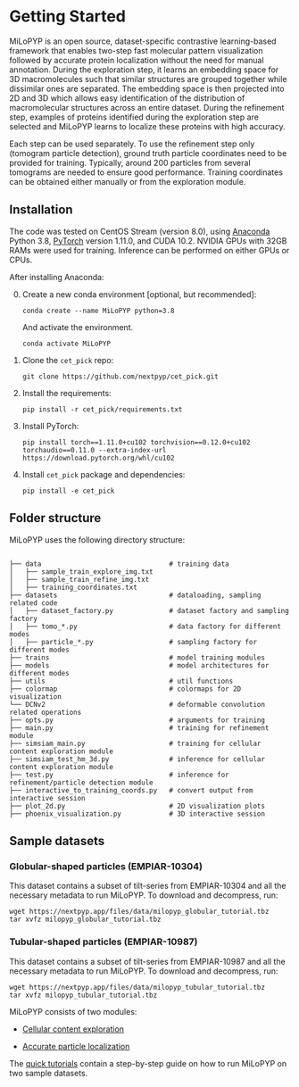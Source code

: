 # Getting Started

MiLoPYP is an open source, dataset-specific contrastive learning-based framework that enables two-step fast molecular pattern visualization followed by accurate protein localization without the need for manual annotation. During the exploration step, it learns an embedding space for 3D macromolecules such that similar structures are grouped together while dissimilar ones are separated. The embedding space is then projected into 2D and 3D which allows easy identification of the distribution of macromolecular structures across an entire dataset. During the refinement step, examples of proteins identified during the exploration step are selected and MiLoPYP learns to localize these proteins with high accuracy.

Each step can be used separately. To use the refinement step only (tomogram particle detection), ground truth particle coordinates need to be provided for training. Typically, around 200 particles from several tomograms are needed to ensure good performance. Training coordinates can be obtained either manually or from the exploration module.

## Installation

The code was tested on CentOS Stream (version 8.0), using [Anaconda](https://www.anaconda.com/download) Python 3.8, [PyTorch]((http://pytorch.org/)) version 1.11.0, and CUDA 10.2. NVIDIA GPUs with 32GB RAMs were used for training. Inference can be performed on either GPUs or CPUs.

After installing Anaconda:

0. Create a new conda environment [optional, but recommended]:

    ```
    conda create --name MiLoPYP python=3.8
    ```

    And activate the environment.

    ```
    conda activate MiLoPYP
    ```

1. Clone the `cet_pick` repo:

    ```
    git clone https://github.com/nextpyp/cet_pick.git
    ```

2. Install the requirements:

    ```
    pip install -r cet_pick/requirements.txt
    ```

3. Install PyTorch:

    ```
    pip install torch==1.11.0+cu102 torchvision==0.12.0+cu102 torchaudio==0.11.0 --extra-index-url https://download.pytorch.org/whl/cu102
    ```

4. Install `cet_pick` package and dependencies:

    ```
    pip install -e cet_pick
    ```

## Folder structure

MiLoPYP uses the following directory structure:

```

├── data                                # training data
│   ├── sample_train_explore_img.txt
│   ├── sample_train_refine_img.txt
│   ├── training_coordinates.txt
├── datasets                            # dataloading, sampling related code
│   ├── dataset_factory.py              # dataset factory and sampling factory
│   ├── tomo_*.py                       # data factory for different modes
│   ├── particle_*.py                   # sampling factory for different modes
├── trains                              # model training modules
├── models                              # model architectures for different modes
├── utils                               # util functions
├── colormap                            # colormaps for 2D visualization
└── DCNv2                               # deformable convolution related operations
├── opts.py                             # arguments for training
├── main.py                             # training for refinement module
├── simsiam_main.py                     # training for cellular content exploration module
├── simsiam_test_hm_3d.py               # inference for cellular content exploration module
├── test.py                             # inference for refinement/particle detection module
├── interactive_to_training_coords.py   # convert output from interactive session
├── plot_2d.py                          # 2D visualization plots
├── phoenix_visualization.py            # 3D interactive session

```

## Sample datasets

### Globular-shaped particles (EMPIAR-10304)

This dataset contains a subset of tilt-series from EMPIAR-10304 and all the necessary metadata to run MiLoPYP. 
To download and decompress, run:
```
wget https://nextpyp.app/files/data/milopyp_globular_tutorial.tbz
tar xvfz milopyp_globular_tutorial.tbz
```

### Tubular-shaped particles (EMPIAR-10987)
This dataset contains a subset of tilt-series from EMPIAR-10987 and all the necessary metadata to run MiLoPYP. 
To download and decompress, run:
```
wget https://nextpyp.app/files/data/milopyp_tubular_tutorial.tbz
tar xvfz milopyp_tubular_tutorial.tbz
```

MiLoPYP consists of two modules:

- [Cellular content exploration](explore.md)

- [Accurate particle localization](refine.md)

The [quick tutorials](quick_tutorial.md) contain a step-by-step guide on how to run MiLoPYP on two sample datasets.

<!-- For full documentation visit [mkdocs.org](https://www.mkdocs.org). -->

<!-- ## Commands

* `mkdocs new [dir-name]` - Create a new project.
* `mkdocs serve` - Start the live-reloading docs server.
* `mkdocs build` - Build the documentation site.
* `mkdocs -h` - Print help message and exit.

## Project layout

    mkdocs.yml    # The configuration file.
    docs/
        index.md  # The documentation homepage.
        ...       # Other markdown pages, images and other files.
 -->